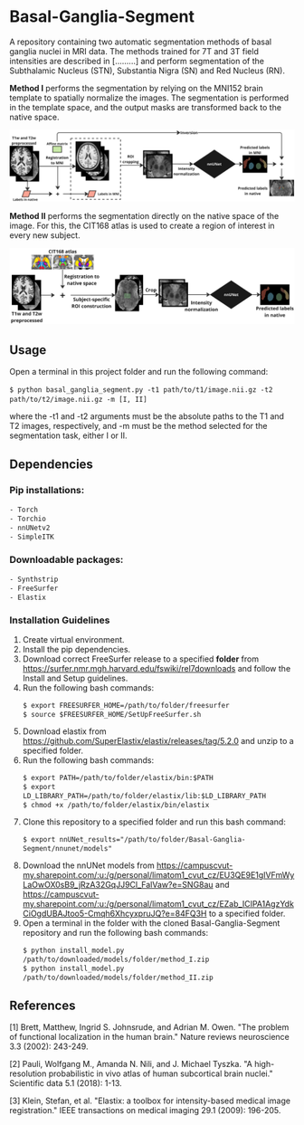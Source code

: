 # Basal-Ganglia-Segment
A repository containing two automatic segmentation methods of basal ganglia nuclei in MRI data. The methods trained for 7T and 3T field intensities are described in [.........] and perform segmentation of the Subthalamic Nucleus (STN), Substantia Nigra (SN) and Red Nucleus (RN).

**Method I** performs the segmentation by relying on the MNI152 brain template to spatially normalize the images. The segmentation is performed in the template space, and the output masks are transformed back to the native space.

![alt text](https://github.com/Tomaicho/Basal-Ganglia-Segment/blob/main/documentation/Method_I_pipeline.png?raw=true)

**Method II** performs the segmentation directly on the native space of the image. For this, the CIT168 atlas is used to create a region of interest in every new subject.

![alt text](https://github.com/Tomaicho/Basal-Ganglia-Segment/blob/main/documentation/Method_II_pipeline.png?raw=true)

## Usage
Open a terminal in this project folder and run the following command:

```$ python basal_ganglia_segment.py -t1 path/to/t1/image.nii.gz -t2 path/to/t2/image.nii.gz -m [I, II]```

where the -t1 and -t2 arguments must be the absolute paths to the T1 and T2 images, respectively, and -m must be the method selected for the segmentation task, either I or II.

## Dependencies
### Pip installations:
    - Torch
    - Torchio
    - nnUNetv2
    - SimpleITK

### Downloadable packages:
    - Synthstrip 
    - FreeSurfer
    - Elastix

### Installation Guidelines
1. Create virtual environment.
2. Install the pip dependencies.
3. Download correct FreeSurfer release to a specified **folder** from https://surfer.nmr.mgh.harvard.edu/fswiki/rel7downloads and follow the Install and Setup guidelines.
4. Run the following bash commands:
    ```
    $ export FREESURFER_HOME=/path/to/folder/freesurfer
    $ source $FREESURFER_HOME/SetUpFreeSurfer.sh
    ```
5. Download elastix from https://github.com/SuperElastix/elastix/releases/tag/5.2.0 and unzip to a specified folder.
6. Run the following bash commands:
    ```
    $ export PATH=/path/to/folder/elastix/bin:$PATH
    $ export LD_LIBRARY_PATH=/path/to/folder/elastix/lib:$LD_LIBRARY_PATH
    $ chmod +x /path/to/folder/elastix/bin/elastix
    ```
7. Clone this repository to a specified folder and run this bash command:
    ```
    $ export nnUNet_results="/path/to/folder/Basal-Ganglia-Segment/nnunet/models"
    ```
9. Download the nnUNet models from https://campuscvut-my.sharepoint.com/:u:/g/personal/limatom1_cvut_cz/EU3QE9E1gIVFmWyLaOwOX0sB9_jRzA32GqJJ9Cl_FalVaw?e=SNG8au and https://campuscvut-my.sharepoint.com/:u:/g/personal/limatom1_cvut_cz/EZab_ICIPA1AgzYdkCiOgdUBAJtoo5-Cmqh6XhcyxpruJQ?e=84FQ3H to a specified folder.
10. Open a terminal in the folder with the cloned Basal-Ganglia-Segment repository and run the following bash commands:
    ```
    $ python install_model.py /path/to/downloaded/models/folder/method_I.zip
    $ python install_model.py /path/to/downloaded/models/folder/method_II.zip
    ```

## References

[1] Brett, Matthew, Ingrid S. Johnsrude, and Adrian M. Owen. "The problem of functional localization in the human brain." Nature reviews neuroscience 3.3 (2002): 243-249.

[2] Pauli, Wolfgang M., Amanda N. Nili, and J. Michael Tyszka. "A high-resolution probabilistic in vivo atlas of human subcortical brain nuclei." Scientific data 5.1 (2018): 1-13.

[3] Klein, Stefan, et al. "Elastix: a toolbox for intensity-based medical image registration." IEEE transactions on medical imaging 29.1 (2009): 196-205.